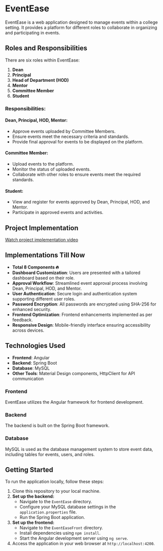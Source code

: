 # EventEase

EventEase is a web application designed to manage events within a college setting. It provides a platform for different roles to collaborate in organizing and participating in events.

## Roles and Responsibilities

There are six roles within EventEase:

1. **Dean**
2. **Principal**
3. **Head of Department (HOD)**
4. **Mentor**
5. **Committee Member**
6. **Student**

### Responsibilities:

#### Dean, Principal, HOD, Mentor:
- Approve events uploaded by Committee Members.
- Ensure events meet the necessary criteria and standards.
- Provide final approval for events to be displayed on the platform.

#### Committee Member:
- Upload events to the platform.
- Monitor the status of uploaded events.
- Collaborate with other roles to ensure events meet the required standards.

#### Student:
- View and register for events approved by Dean, Principal, HOD, and Mentor.
- Participate in approved events and activities.

## Project Implementation

[Watch project implementation video](https://www.youtube.com/watch?v=aHJsCIMO8fg)

## Implementations Till Now

- **Total 8 Components 🔥**
- **Dashboard Customization**: Users are presented with a tailored dashboard based on their role.
- **Approval Workflow**: Streamlined event approval process involving Dean, Principal, HOD, and Mentor.
- **User Authentication**: Secure login and authentication system supporting different user roles.
- **Password Encryption**: All passwords are encrypted using SHA-256 for enhanced security.
- **Frontend Optimization**: Frontend enhancements implemented as per feedback.
- **Responsive Design**: Mobile-friendly interface ensuring accessibility across devices.

## Technologies Used

- **Frontend**: Angular
- **Backend**: Spring Boot
- **Database**: MySQL
- **Other Tools**: Material Design components, HttpClient for API communication

### Frontend

EventEase utilizes the Angular framework for frontend development.

### Backend

The backend is built on the Spring Boot framework.

### Database

MySQL is used as the database management system to store event data, including tables for events, users, and roles.

## Getting Started

To run the application locally, follow these steps:

1. Clone this repository to your local machine.
2. **Set up the backend:**
   - Navigate to the `EventEase` directory.
   - Configure your MySQL database settings in the `application.properties` file.
   - Run the Spring Boot application.
3. **Set up the frontend:**
   - Navigate to the `EventEaseFront` directory.
   - Install dependencies using `npm install`.
   - Start the Angular development server using `ng serve`.
4. Access the application in your web browser at `http://localhost:4200`.
